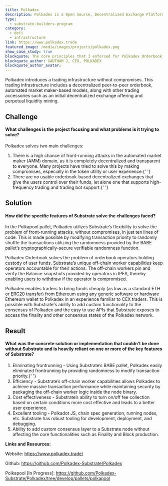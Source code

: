 ```yaml
---
title: Polkadex
description: Polkadex is a Open Source, Decentralized Exchange Platform that features feeless trades, Market Order, AMM and full focus on UI.
type:
  - substrate-builders-program
category:
  - defi
  - infrastructure
link: https://www.polkadex.trade
featured_image: /media/images/projects/polkadex.png
show_case_study: true
blockquote: The core principles that I enforced for Polkadex Orderbook include bringing a world-class UX without compromising user fund security. This is possible due to the flexibility and modular nature of the Substrate Framework.
blockquote_author: GAUTHAM J, CEO, POLKADEX
blockquote_author_avatar: 
---
```

Polkadex introduces a trading infrastructure without compromises. This trading infrastructure includes a decentralized peer-to-peer orderbook, automated market maker-based models, along with other trading accessories such as an initial decentralized exchange offering and perpetual liquidity mining.

Challenge
---------

#### What challenges is the project focusing and what problems is it trying to solve?

Polkadex solves two main challenges:

1.  There is a high chance of front-running attacks in the automated market maker (AMM) domain, as it is completely decentralized and transparent to everyone. Many projects have tried to solve this by making compromises, especially in the token utility or user experience.{' '}
2.  There are no usable orderbook-based decentralized exchanges that give the users control over their funds, let alone one that supports high-frequency trading and trading bot support.{' '}

Solution
--------

#### How did the specific features of Substrate solve the challenges faced?

In the Polkapool pallet, Polkadex utilizes Substrate’s flexibility to solve the problem of front-running attacks, without compromises, in just ten lines of code. This is made possible by modifying transaction priority to randomly shuffle the transactions utilizing the randomness provided by the BABE pallet’s cryptographically-secure verifiable randomness function.

Polkadex Orderbook solves the problem of orderbook operators holding custody of user funds. Substrate’s unique off-chain worker capabilities keep operators accountable for their actions. The off-chain workers pin and verify the Balance snapshots provided by operators in IPFS, thereby enabling users to withdraw if the operator is compromised.

Polkadex enables traders to bring funds cheaply (as low as a standard ETH or ERC20 transfer) from Ethereum using any generic software or hardware Ethereum wallet to Polkadex in an experience familiar to CEX traders. This is possible with Substrate's ability to add custom functionality to the consensus of Polkadex and the easy to use APIs that Substrate exposes to access the finality and other consensus states of the Polkadex network.

Result
------

#### What was the concrete solution or implementation that couldn’t be done without Substrate and is heavily reliant on one or more of the key features of Substrate?

1.  Eliminating frontrunning - Using Substrate’s BABE pallet, Polkadex easily eliminated frontrunning by providing randomness to modify transaction priority.{' '}
2.  Efficiency - Substrate’s off-chain worker capabilities allows Polkadex to achieve massive transaction performance while maintaining security by packaging the off-chain worker logic inside the node binary.
3.  Cost effectiveness - Substrate’s ability to turn on/off fee collection based on certain conditions more cost effective and leads to a better user experience.
4.  Excellent tooling - Polkadot JS, chain spec generation, running nodes, etc. Substrate has robust tooling for development, deployment, and debugging.
5.  Ability to add custom consensus layer to a Substrate node without affecting the core functionalities such as Finality and Block production.

**Links and Resources:**

Website: https://www.polkadex.trade/

Github:  https://github.com/Polkadex-Substrate/Polkadex

Polkapool \[In Progress\]:  https://github.com/Polkadex-Substrate/Polkadex/tree/develop/pallets/polkapool